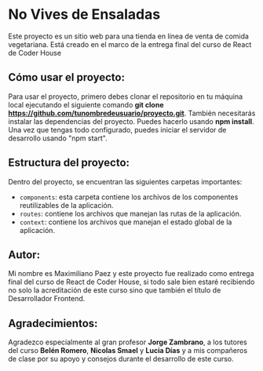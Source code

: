 # No Vives de Ensaladas

Este proyecto es un sitio web para una tienda en línea de venta de comida vegetariana. Está creado en el marco de la entrega final del curso de React de Coder House

## Cómo usar el proyecto:

Para usar el proyecto, primero debes clonar el repositorio en tu máquina local ejecutando el siguiente comando **git clone https://github.com/tunombredeusuario/proyecto.git**. También necesitarás instalar las dependencias del proyecto. Puedes hacerlo usando **npm install**. Una vez que tengas todo configurado, puedes iniciar el servidor de desarrollo usando "npm start".

## Estructura del proyecto:

Dentro del proyecto, se encuentran las siguientes carpetas importantes:

- `components`: esta carpeta contiene los archivos de los componentes reutilizables de la aplicación.
- `routes`: contiene los archivos que manejan las rutas de la aplicación.
- `context`: contiene los archivos que manejan el estado global de la aplicación.

## Autor:

Mi nombre es Maximiliano Paez y este proyecto fue realizado como entrega final del curso de React de Coder House, si todo sale bien estaré recibiendo no solo la acreditación de este curso sino que también el título de Desarrollador Frontend.

## Agradecimientos:

Agradezco especialmente al gran profesor **Jorge Zambrano**, a los tutores del curso **Belén Romero**, **Nicolas Smael** y **Lucia Días** y a mis compañeros de clase por su apoyo y consejos durante el desarrollo de este curso.
